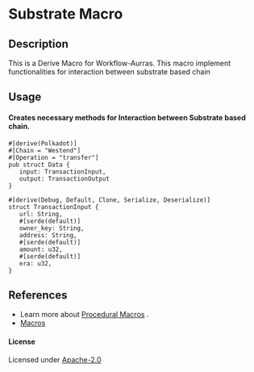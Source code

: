 # Substrate Macro

## Description

This is a Derive Macro for Workflow-Aurras. This macro implement functionalities for interaction between substrate based chain

## Usage

#### Creates necessary methods for Interaction between Substrate based chain.
 
 ``` 
#[derive(Polkadot)]
#[Chain = "Westend"]
#[Operation = "transfer"]
pub struct Data {
    input: TransactionInput,
    output: TransactionOutput
}

#[derive(Debug, Default, Clone, Serialize, Deserialize)]
struct TransactionInput {
    url: String,
    #[serde(default)]
    owner_key: String,
    address: String,
    #[serde(default)]
    amount: u32,
    #[serde(default)]
    era: u32,
}

```

## References

* Learn more about  [Procedural Macros](https://doc.rust-lang.org/reference/procedural-macros.html) .
* [Macros](https://doc.rust-lang.org/book/ch19-06-macros.html)

#### License
Licensed under [Apache-2.0](https://www.apache.org/licenses/LICENSE-2.0)